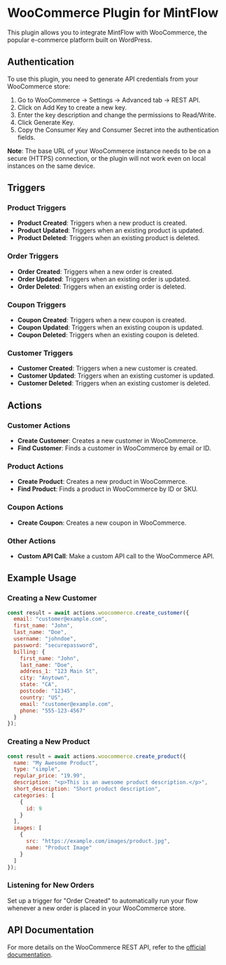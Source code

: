 # WooCommerce Plugin for MintFlow

This plugin allows you to integrate MintFlow with WooCommerce, the popular e-commerce platform built on WordPress.

## Authentication

To use this plugin, you need to generate API credentials from your WooCommerce store:

1. Go to WooCommerce -> Settings -> Advanced tab -> REST API.
2. Click on Add Key to create a new key.
3. Enter the key description and change the permissions to Read/Write.
4. Click Generate Key.
5. Copy the Consumer Key and Consumer Secret into the authentication fields.

**Note**: The base URL of your WooCommerce instance needs to be on a secure (HTTPS) connection, or the plugin will not work even on local instances on the same device.

## Triggers

### Product Triggers

- **Product Created**: Triggers when a new product is created.
- **Product Updated**: Triggers when an existing product is updated.
- **Product Deleted**: Triggers when an existing product is deleted.

### Order Triggers

- **Order Created**: Triggers when a new order is created.
- **Order Updated**: Triggers when an existing order is updated.
- **Order Deleted**: Triggers when an existing order is deleted.

### Coupon Triggers

- **Coupon Created**: Triggers when a new coupon is created.
- **Coupon Updated**: Triggers when an existing coupon is updated.
- **Coupon Deleted**: Triggers when an existing coupon is deleted.

### Customer Triggers

- **Customer Created**: Triggers when a new customer is created.
- **Customer Updated**: Triggers when an existing customer is updated.
- **Customer Deleted**: Triggers when an existing customer is deleted.

## Actions

### Customer Actions

- **Create Customer**: Creates a new customer in WooCommerce.
- **Find Customer**: Finds a customer in WooCommerce by email or ID.

### Product Actions

- **Create Product**: Creates a new product in WooCommerce.
- **Find Product**: Finds a product in WooCommerce by ID or SKU.

### Coupon Actions

- **Create Coupon**: Creates a new coupon in WooCommerce.

### Other Actions

- **Custom API Call**: Make a custom API call to the WooCommerce API.

## Example Usage

### Creating a New Customer

```javascript
const result = await actions.woocommerce.create_customer({
  email: "customer@example.com",
  first_name: "John",
  last_name: "Doe",
  username: "johndoe",
  password: "securepassword",
  billing: {
    first_name: "John",
    last_name: "Doe",
    address_1: "123 Main St",
    city: "Anytown",
    state: "CA",
    postcode: "12345",
    country: "US",
    email: "customer@example.com",
    phone: "555-123-4567"
  }
});
```

### Creating a New Product

```javascript
const result = await actions.woocommerce.create_product({
  name: "My Awesome Product",
  type: "simple",
  regular_price: "19.99",
  description: "<p>This is an awesome product description.</p>",
  short_description: "Short product description",
  categories: [
    {
      id: 9
    }
  ],
  images: [
    {
      src: "https://example.com/images/product.jpg",
      name: "Product Image"
    }
  ]
});
```

### Listening for New Orders

Set up a trigger for "Order Created" to automatically run your flow whenever a new order is placed in your WooCommerce store.

## API Documentation

For more details on the WooCommerce REST API, refer to the [official documentation](https://woocommerce.github.io/woocommerce-rest-api-docs/).
